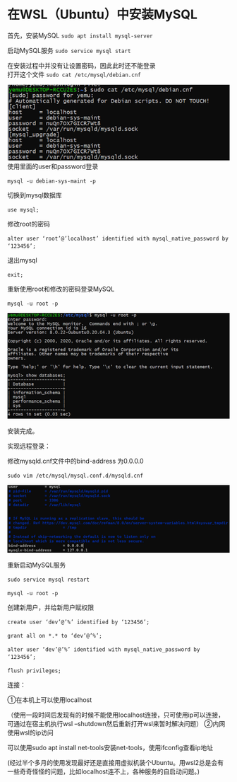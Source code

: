 # 在WSL（Ubuntu）中安装MySQL
首先，安装MySQL
`sudo apt install mysql-server`  

启动MySQL服务 `sudo service mysql start`  

在安装过程中并没有让设置密码，因此此时还不能登录  
打开这个文件 `sudo cat /etc/mysql/debian.cnf`

<div align=center>
<img src="./image.png">
</div>
使用里面的user和password登录

`mysql -u debian-sys-maint -p`

切换到mysql数据库

`use mysql;`

修改root的密码

`alter user ‘root’@’localhost’ identified with mysql_native_password by ‘123456’;`

退出mysql

`exit;`

重新使用root和修改的密码登录MySQL

`mysql -u root -p`
<div align=center>
<img src="./image-1.png">
</div>

安装完成。

实现远程登录：

修改mysqld.cnf文件中的bind-address 为0.0.0.0

`sudo vim /etc/mysql/mysql.conf.d/mysqld.cnf`

<div align=center>
<img src="./image-2.png">
</div>

重新启动MySQL服务

`sudo service mysql restart`

`mysql -u root -p`

创建新用户，并给新用户赋权限

`create user ‘dev’@’%’ identified by ‘123456’;`

`grant all on *.* to ‘dev’@’%’;`

`alter user ‘dev’@’%’ identified with mysql_native_password by ‘123456’;`

`flush privileges;`

连接：

①在本机上可以使用localhost

（使用一段时间后发现有的时候不能使用localhost连接，只可使用ip可以连接，可通过在宿主机执行wsl –shutdown然后重新打开wsl来暂时解决问题）
②内网使用wsl的ip访问

可以使用sudo apt install net-tools安装net-tools，使用ifconfig查看ip地址

(经过半个多月的使用发现最好还是直接用虚拟机装个Ubuntu。用wsl2总是会有一些奇奇怪怪的问题，比如localhost连不上，各种服务的自启动问题。)